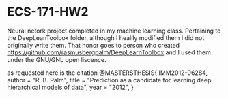 # ECS-171-HW2

Neural netork project completed in my machine learning class. Pertaining to the DeepLeanToolbox folder, although I healily modified them I did not originally write them.
That honor goes to person who created https://github.com/rasmusbergpalm/DeepLearnToolbox and I used them under the GNU/GNL open liscence.

as requested here is the citation
@MASTERSTHESIS\{ IMM2012-06284,
    author       = "R. B. Palm",
    title        = "Prediction as a candidate for learning deep hierarchical models of data",
    year         = "2012",
}
